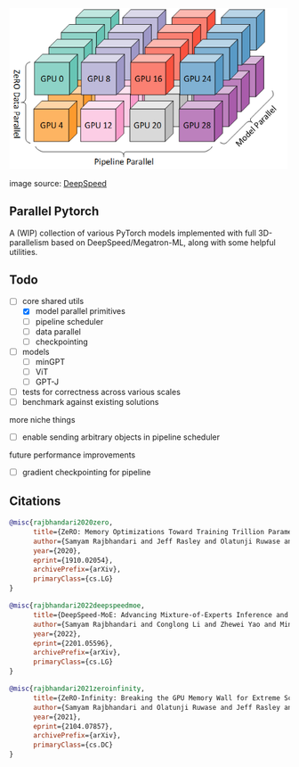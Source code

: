 <img src="./3d.png" width="500px"></img>

image source:
<a href="https://www.microsoft.com/en-us/research/blog/deepspeed-extreme-scale-model-training-for-everyone/">DeepSpeed</a>

## Parallel Pytorch

A (WIP) collection of various PyTorch models implemented with full 3D-parallelism based on DeepSpeed/Megatron-ML, along with some helpful utilities.

## Todo

- [ ] core shared utils
    - [X] model parallel primitives
    - [ ] pipeline scheduler
    - [ ] data parallel
    - [ ] checkpointing
- [ ] models
    - [ ] minGPT
    - [ ] ViT
    - [ ] GPT-J
- [ ] tests for correctness across various scales
- [ ] benchmark against existing solutions

more niche things
- [ ] enable sending arbitrary objects in pipeline scheduler

future performance improvements
- [ ] gradient checkpointing for pipeline

## Citations

```bibtex
@misc{rajbhandari2020zero,
      title={ZeRO: Memory Optimizations Toward Training Trillion Parameter Models}, 
      author={Samyam Rajbhandari and Jeff Rasley and Olatunji Ruwase and Yuxiong He},
      year={2020},
      eprint={1910.02054},
      archivePrefix={arXiv},
      primaryClass={cs.LG}
}
```

```bibtex
@misc{rajbhandari2022deepspeedmoe,
      title={DeepSpeed-MoE: Advancing Mixture-of-Experts Inference and Training to Power Next-Generation AI Scale}, 
      author={Samyam Rajbhandari and Conglong Li and Zhewei Yao and Minjia Zhang and Reza Yazdani Aminabadi and Ammar Ahmad Awan and Jeff Rasley and Yuxiong He},
      year={2022},
      eprint={2201.05596},
      archivePrefix={arXiv},
      primaryClass={cs.LG}
}
```

```bibtex
@misc{rajbhandari2021zeroinfinity,
      title={ZeRO-Infinity: Breaking the GPU Memory Wall for Extreme Scale Deep Learning}, 
      author={Samyam Rajbhandari and Olatunji Ruwase and Jeff Rasley and Shaden Smith and Yuxiong He},
      year={2021},
      eprint={2104.07857},
      archivePrefix={arXiv},
      primaryClass={cs.DC}
}
```